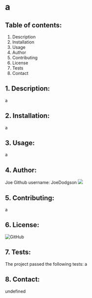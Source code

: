 # a

## Table of contents:
1. Description
2. Installation
3. Usage
4. Author
5. Contributing
6. License
7. Tests
8. Contact

## 1. Description:
a

## 2. Installation:
a

## 3. Usage:
a

## 4. Author:
Joe
Github username: JoeDodgson
<img src="https://avatars2.githubusercontent.com/u/50573262?v=4">

## 5. Contributing:
a

## 6. License:

![GitHub](https://img.shields.io/github/license/JoeDodgson/a?logoColor=%23ff0000)

## 7. Tests:
The project passed the following tests:
a

## 8. Contact:
undefined